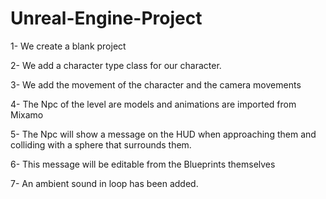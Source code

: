 # Unreal-Engine-Project

1- We create a blank project

2- We add a character type class for our character.

3- We add the movement of the character and the camera movements

4- The Npc of the level are models and animations are imported from Mixamo

5- The Npc will show a message on the HUD when approaching them and colliding with a sphere that surrounds them.

6- This message will be editable from the Blueprints themselves

7- An ambient sound in loop has been added.
